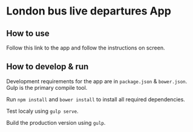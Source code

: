 # London bus live departures App

## How to use

Follow this link to the app and follow the instructions on screen.

## How to develop & run

Development requirements for the app are in `package.json` & `bower.json`. Gulp is the primary compile tool.

Run `npm install` and `bower install` to install all required dependencies.

Test localy using `gulp serve`.

Build the production version using `gulp`.
